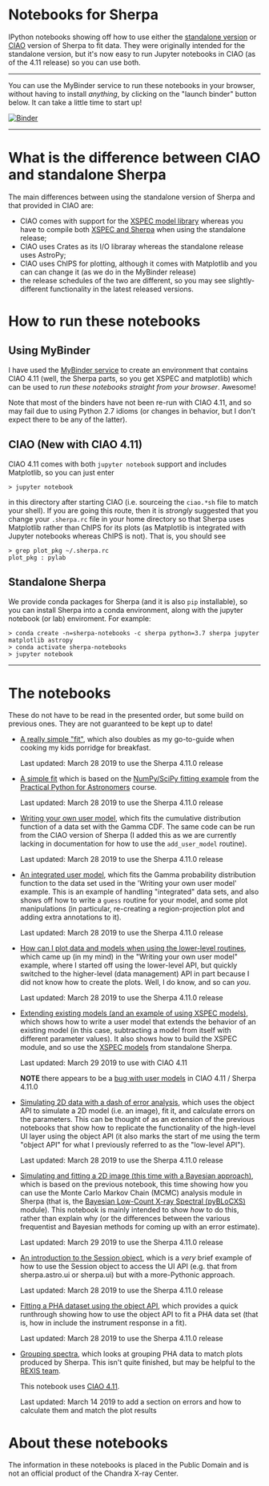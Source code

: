 
# Notebooks for Sherpa

IPython notebooks showing off how to use either the
[standalone version](https://sherpa.readthedocs.io/en/latest/)
or [CIAO](http://cxc.harvard.edu/sherpa/)
version of Sherpa to fit data. They were originally intended for the
standalone version, but it's now easy to run Jupyter notebooks in CIAO
(as of the 4.11 release) so you can use both.

---

You can use the MyBinder service to run these notebooks in your
browser, without having to install *anything*, by clicking on the
"launch binder" button below. It can take a little time to start up!

[![Binder](https://mybinder.org/badge_logo.svg)](https://mybinder.org/v2/gh/DougBurke/sherpa-standalone-notebooks/master)

---

# What is the difference between CIAO and standalone Sherpa

The main differences between using the standalone version of
Sherpa and that provided in CIAO are:

- CIAO comes with support for the [XSPEC model library](https://heasarc.nasa.gov/xanadu/xspec/manual/node308.html) whereas you have to compile both
[XSPEC and Sherpa](https://sherpa.readthedocs.io/en/latest/install.html#xspec)
when using the standalone release;
- CIAO uses Crates as its I/O libraray whereas the standalone release uses
AstroPy;
- CIAO uses ChIPS for plotting, although it comes with Matplotlib and you can
can change it (as we do in the MyBinder release)
- the release schedules of the two are different, so you may see slightly-different functionality in the latest released versions.

# How to run these notebooks

## Using MyBinder

I have used the [MyBinder service](https://mybinder.org/) to create an
environment that contains CIAO 4.11 (well, the Sherpa parts, so you
get XSPEC and matplotlib) which can be used to *run these notebooks
straight from your browser*. Awesome!

Note that most of the binders have not been re-run with CIAO 4.11, and
so may fail due to using Python 2.7 idioms (or changes in behavior, but
I don't expect there to be any of the latter).

## CIAO (New with CIAO 4.11)

CIAO 4.11 comes with both `jupyter notebook` support and includes Matplotlib,
so you can just enter

    > jupyter notebook

in this directory after starting CIAO (i.e. sourceing the `ciao.*sh` file
to match your shell).  If you are going this route, then it is *strongly*
suggested that you change your `.sherpa.rc` file in your home directory so
that Sherpa uses Matplotlib rather than ChIPS for its plots (as Matplotlib
is integrated with Jupyter notebooks whereas ChIPS is not). That is, you
should see

    > grep plot_pkg ~/.sherpa.rc
    plot_pkg : pylab

## Standalone Sherpa

We provide conda packages for Sherpa (and it is also `pip` installable),
so you can install Sherpa into a conda environment, along with the jupyter
notebook (or lab) enviroment. For example:

    > conda create -n=sherpa-notebooks -c sherpa python=3.7 sherpa jupyter matplotlib astropy
    > conda activate sherpa-notebooks
    > jupyter notebook

---

# The notebooks

These do not have to be read in the presented order, but some build
on previous ones. They are not guaranteed to be kept up to date!

 - [A really simple "fit"](http://nbviewer.ipython.org/github/DougBurke/sherpa-standalone-notebooks/blob/master/really%20simple%20fit.ipynb),
   which also doubles as my go-to-guide when cooking my kids porridge
   for breakfast.

   Last updated: March 28 2019 to use the Sherpa 4.11.0 release
 
 - [A simple fit](http://nbviewer.ipython.org/github/DougBurke/sherpa-standalone-notebooks/blob/master/simple%20sherpa%20fit.ipynb) which is based on
   the [NumPy/SciPy fitting example](http://python4astronomers.github.io/core/numpy_scipy.html)
   from the 
   [Practical Python for Astronomers](http://python4astronomers.github.io/index.html)
   course.

   Last updated: March 28 2019 to use the Sherpa 4.11.0 release
   
 - [Writing your own user model](http://nbviewer.ipython.org/github/DougBurke/sherpa-standalone-notebooks/blob/master/user%20model.ipynb),
   which fits the cumulative distribution function of a data set
   with the Gamma CDF. The same code can be run from the CIAO version
   of Sherpa (I added this as we are currently lacking in documentation
   for how to use the `add_user_model` routine).

   Last updated: March 28 2019 to use the Sherpa 4.11.0 release

 - [An integrated user model](http://nbviewer.ipython.org/github/DougBurke/sherpa-standalone-notebooks/blob/master/an%20integrated%20user%20model.ipynb),
   which fits the Gamma probability distribution function to the data
   set used in the 'Writing your own user model' example. This is
   an example of handling "integrated" data sets, and also shows off
   how to write a `guess` routine for your model, and some plot
   manipulations (in particular, re-creating a region-projection plot
   and adding extra annotations to it).

   Last updated: March 28 2019 to use the Sherpa 4.11.0 release

 - [How can I plot data and models when using the lower-level routines](http://nbviewer.ipython.org/github/DougBurke/sherpa-standalone-notebooks/blob/master/plotting%20using%20the%20lower-level%20routines.ipynb),
   which came up (in my mind) in the "Writing your own user model"
   example, where I started off using the lower-level API, but quickly
   switched to the higher-level (data management) API in part because
   I did not know how to create the plots. Well, I do know, and so
   can *you*.

   Last updated: March 28 2019 to use the Sherpa 4.11.0 release

 - [Extending existing models (and an example of using XSPEC models)](http://nbviewer.ipython.org/github/DougBurke/sherpa-standalone-notebooks/blob/master/extending%20existing%20models%20%28and%20XSPEC%29.ipynb),
   which shows how to write a user model that extends the behavior of
   an existing model (in this case, subtracting a model from itself with
   different parameter values). It also shows how to build the XSPEC module,
   and so use the
   [XSPEC models](https://heasarc.gsfc.nasa.gov/xanadu/xspec/manual/Models.html)
   from standalone Sherpa.

   Last updated: March 29 2019 to use with CIAO 4.11

   **NOTE** there appears to be a [bug with user models](https://github.com/sherpa/sherpa/issues/609) in CIAO 4.11 / Sherpa 4.11.0


 - [Simulating 2D data with a dash of error analysis](http://nbviewer.ipython.org/github/DougBurke/sherpa-standalone-notebooks/blob/master/simulating%20a%202D%20image%20and%20a%20bit%20of%20error%20analysis.ipynb),
   which uses the object API to simulate a 2D model (i.e. an image),
   fit it, and calculate errors on the parameters. This can be thought of
   as an extension of the previous notebooks that show how to replicate
   the functionality of the high-level UI layer using the object API
   (it also marks the start of me using the term "object API" for what I
   previously referred to as the "low-level API").

   Last updated: March 28 2019 to use the Sherpa 4.11.0 release

 - [Simulating and fitting a 2D image (this time with a Bayesian approach)](http://nbviewer.ipython.org/github/DougBurke/sherpa-standalone-notebooks/blob/master/simulating%20and%20fitting%20a%202D%20image%20%28this%20time%20with%20a%20Bayesian%20approach%29.ipynb),
   which is based on the previous notebook, this time showing how
   you can use the Monte Carlo Markov Chain (MCMC) analysis module
   in Sherpa (that is, the
   [Bayesian Low-Count X-ray Spectral (pyBLoCXS)](http://hea-www.harvard.edu/astrostat/pyblocxs/)
   module). This notebook is mainly intended to show *how* to do this,
   rather than explain why (or the differences between the various
   frequentist and Bayesian methods for coming up with an error estimate).

   Last updated: March 29 2019 to use the Sherpa 4.11.0 release

 - [An introduction to the Session object](http://nbviewer.ipython.org/github/DougBurke/sherpa-standalone-notebooks/blob/master/an%20introduction%20to%20the%20Session%20object.ipynb),
   which is a *very* brief example of how to use the Session object
   to access the UI API (e.g. that from sherpa.astro.ui or sherpa.ui)
   but with a more-Pythonic approach.

   Last updated: March 28 2019 to use the Sherpa 4.11.0 release
 
 - [Fitting a PHA dataset using the object API](http://nbviewer.ipython.org/github/DougBurke/sherpa-standalone-notebooks/blob/master/Fitting%20a%20PHA%20dataset%20using%20the%20object%20API.ipynb),
   which provides a quick runthrough showing how to use the object
   API to fit a PHA data set (that is, how in include the instrument
   response in a fit).

   Last updated: March 28 2019 to use the Sherpa 4.11.0 release

 - [Grouping spectra](https://nbviewer.jupyter.org/github/DougBurke/sherpa-standalone-notebooks/blob/master/grouping-spectra.ipynb), which looks
   at grouping PHA data to match plots produced by Sherpa. This isn't
   quite finished, but may be helpful to the [REXIS team](https://hea-www.harvard.edu/REXIS/class.html).

   This notebook uses [CIAO 4.11](http://cxc.harvard.edu/ciao4.11/).
   
   Last updated: March 14 2019 to add a section on errors and
   how to calculate them and match the plot results

# About these notebooks

The information in these notebooks is placed in the Public Domain and
is not an official product of the Chandra X-ray Center.
